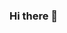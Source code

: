 ### Hi there 👋

<!--
**Z3rga/z3rga** is a ✨ _special_ ✨ repository because its `README.md` (this file) appears on your GitHub profile.

Hello
Here are some ideas to get you started:

- 🔭 I’m currently working on ...
- 🌱 I’m currently learning ...
- 👯 I’m looking to collaborate on ...
- 🤔 I’m looking for help with ...
- 💬 Ask me about ...
- 📫 How to reach me: ...
- 😄 Pronouns: ...
- ⚡ Fun fact: ...
-->
